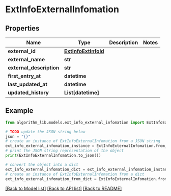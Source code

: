 # ExtInfoExternalInfomation


## Properties

Name | Type | Description | Notes
------------ | ------------- | ------------- | -------------
**external_id** | [**ExtInfoExtInfoId**](ExtInfoExtInfoId.md) |  | 
**external_name** | **str** |  | 
**external_description** | **str** |  | 
**first_entry_at** | **datetime** |  | 
**last_updated_at** | **datetime** |  | 
**updated_history** | **List[datetime]** |  | 

## Example

```python
from algorithm_lib.models.ext_info_external_infomation import ExtInfoExternalInfomation

# TODO update the JSON string below
json = "{}"
# create an instance of ExtInfoExternalInfomation from a JSON string
ext_info_external_infomation_instance = ExtInfoExternalInfomation.from_json(json)
# print the JSON string representation of the object
print(ExtInfoExternalInfomation.to_json())

# convert the object into a dict
ext_info_external_infomation_dict = ext_info_external_infomation_instance.to_dict()
# create an instance of ExtInfoExternalInfomation from a dict
ext_info_external_infomation_from_dict = ExtInfoExternalInfomation.from_dict(ext_info_external_infomation_dict)
```
[[Back to Model list]](../README.md#documentation-for-models) [[Back to API list]](../README.md#documentation-for-api-endpoints) [[Back to README]](../README.md)


